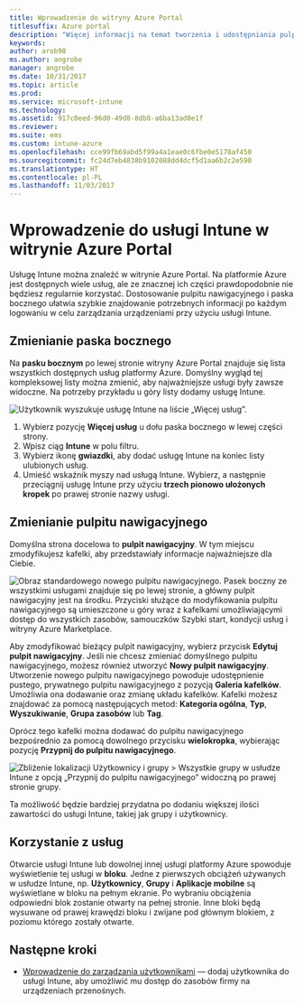 ```yaml
---
title: Wprowadzenie do witryny Azure Portal
titlesuffix: Azure portal
description: "Więcej informacji na temat tworzenia i udostępniania pulpitów nawigacyjnych w usłudze Intune w witrynie Azure Portal."
keywords: 
author: arob98
ms.author: angrobe
manager: angrobe
ms.date: 10/31/2017
ms.topic: article
ms.prod: 
ms.service: microsoft-intune
ms.technology: 
ms.assetid: 917c0eed-96d0-49d8-8db8-a6ba13ad0e1f
ms.reviewer: 
ms.suite: ems
ms.custom: intune-azure
ms.openlocfilehash: cce99fb69abd5f99a4a1eae0c6fbe0e5178af450
ms.sourcegitcommit: fc24d7eb4838b9102088dd4dcf5d1aa6b2c2e590
ms.translationtype: HT
ms.contentlocale: pl-PL
ms.lasthandoff: 11/03/2017
---
```

# <a name="getting-started-with-intune-in-the-azure-portal"></a>Wprowadzenie do usługi Intune w witrynie Azure Portal

Usługę Intune można znaleźć w witrynie Azure Portal. Na platformie Azure jest dostępnych wiele usług, ale ze znacznej ich części prawdopodobnie nie będziesz regularnie korzystać. Dostosowanie pulpitu nawigacyjnego i paska bocznego ułatwia szybkie znajdowanie potrzebnych informacji po każdym logowaniu w celu zarządzania urządzeniami przy użyciu usługi Intune.

## <a name="changing-the-sidebar"></a>Zmienianie paska bocznego

Na __pasku bocznym__ po lewej stronie witryny Azure Portal znajduje się lista wszystkich dostępnych usług platformy Azure. Domyślny wygląd tej kompleksowej listy można zmienić, aby najważniejsze usługi były zawsze widoczne. Na potrzeby przykładu u góry listy dodamy usługę Intune.

![Użytkownik wyszukuje usługę Intune na liście „Więcej usług”.](./media/azure-add-intune1.png)

1. Wybierz pozycję **Więcej usług** u dołu paska bocznego w lewej części strony.
2. Wpisz ciąg **Intune** w polu filtru.
3. Wybierz ikonę **gwiazdki**, aby dodać usługę Intune na koniec listy ulubionych usług.
4. Umieść wskaźnik myszy nad usługą Intune. Wybierz, a następnie przeciągnij usługę Intune przy użyciu **trzech pionowo ułożonych kropek** po prawej stronie nazwy usługi.

## <a name="changing-the-dashboard"></a>Zmienianie pulpitu nawigacyjnego

Domyślna strona docelowa to **pulpit nawigacyjny**. W tym miejscu zmodyfikujesz kafelki, aby przedstawiały informacje najważniejsze dla Ciebie.

![Obraz standardowego nowego pulpitu nawigacyjnego. Pasek boczny ze wszystkimi usługami znajduje się po lewej stronie, a główny pulpit nawigacyjny jest na środku. Przyciski służące do modyfikowania pulpitu nawigacyjnego są umieszczone u góry wraz z kafelkami umożliwiającymi dostęp do wszystkich zasobów, samouczków Szybki start, kondycji usług i witryny Azure Marketplace.](./media/azure-default-dashboard.png)

Aby zmodyfikować bieżący pulpit nawigacyjny, wybierz przycisk **Edytuj pulpit nawigacyjny**. Jeśli nie chcesz zmieniać domyślnego pulpitu nawigacyjnego, możesz również utworzyć **Nowy pulpit nawigacyjny**. Utworzenie nowego pulpitu nawigacyjnego powoduje udostępnienie pustego, prywatnego pulpitu nawigacyjnego z pozycją **Galeria kafelków**. Umożliwia ona dodawanie oraz zmianę układu kafelków. Kafelki możesz znajdować za pomocą następujących metod: **Kategoria ogólna**, **Typ**, **Wyszukiwanie**, **Grupa zasobów** lub **Tag**.

Oprócz tego kafelki można dodawać do pulpitu nawigacyjnego bezpośrednio za pomocą dowolnego przycisku **wielokropka**, wybierając pozycję **Przypnij do pulpitu nawigacyjnego**.

![Zbliżenie lokalizacji Użytkownicy i grupy > Wszystkie grupy w usłudze Intune z opcją „Przypnij do pulpitu nawigacyjnego” widoczną po prawej stronie grupy.](./media/azure-pin-to-dashboard.png)

Ta możliwość będzie bardziej przydatna po dodaniu większej ilości zawartości do usługi Intune, takiej jak grupy i użytkownicy.

## <a name="using-services"></a>Korzystanie z usług

Otwarcie usługi Intune lub dowolnej innej usługi platformy Azure spowoduje wyświetlenie tej usługi w **bloku**. Jedne z pierwszych obciążeń używanych w usłudze Intune, np. **Użytkownicy**, **Grupy** i **Aplikacje mobilne** są wyświetlane w bloku na pełnym ekranie. Po wybraniu obciążenia odpowiedni blok zostanie otwarty na pełnej stronie. Inne bloki będą wysuwane od prawej krawędzi bloku i zwijane pod głównym blokiem, z poziomu którego zostały otwarte.

## <a name="next-steps"></a>Następne kroki

* [Wprowadzenie do zarządzania użytkownikami](get-started-users.md) — dodaj użytkownika do usługi Intune, aby umożliwić mu dostęp do zasobów firmy na urządzeniach przenośnych.
